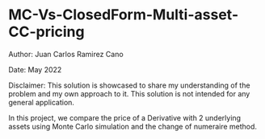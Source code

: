# MC-Vs-ClosedForm-Multi-asset-CC-pricing

Author: Juan Carlos Ramirez Cano

Date: May 2022

Disclaimer:
This solution is showcased to share my understanding of the problem and my own approach to it.
This solution is not intended for any general application.

In this project, we compare the price of a Derivative with 2 underlying assets using Monte Carlo simulation and the change of numeraire method.
